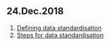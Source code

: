 ## 24.Dec.2018

1.  [Defining data standardisation](https://github.com/ef10007/Test/blob/master/Defining_data_standardisation.md)
2. [Steps for data standardisation](https://github.com/ef10007/Test/blob/master/steps_for_standardisation.md)
